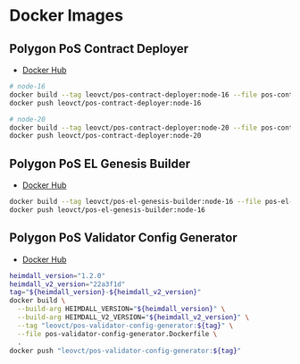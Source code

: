 # Docker Images

## Polygon PoS Contract Deployer

- [Docker Hub](https://hub.docker.com/r/leovct/pos-contract-deployer)

```bash
# node-16
docker build --tag leovct/pos-contract-deployer:node-16 --file pos-contract-deployer-node-16.Dockerfile .
docker push leovct/pos-contract-deployer:node-16

# node-20
docker build --tag leovct/pos-contract-deployer:node-20 --file pos-contract-deployer-node-20.Dockerfile .
docker push leovct/pos-contract-deployer:node-20
```

## Polygon PoS EL Genesis Builder

- [Docker Hub](https://hub.docker.com/r/leovct/pos-el-genesis-builder)

```bash
docker build --tag leovct/pos-el-genesis-builder:node-16 --file pos-el-genesis-builder.Dockerfile .
docker push leovct/pos-el-genesis-builder:node-16
```

## Polygon PoS Validator Config Generator

- [Docker Hub](https://hub.docker.com/r/leovct/pos-validator-config-generator)

```bash
heimdall_version="1.2.0"
heimdall_v2_version="22a3f1d"
tag="${heimdall_version}-${heimdall_v2_version}"
docker build \
  --build-arg HEIMDALL_VERSION="${heimdall_version}" \
  --build-arg HEIMDALL_V2_VERSION="${heimdall_v2_version}" \
  --tag "leovct/pos-validator-config-generator:${tag}" \
  --file pos-validator-config-generator.Dockerfile \
  .
docker push "leovct/pos-validator-config-generator:${tag}"
```

